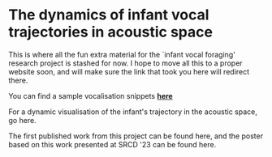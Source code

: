 # The dynamics of infant vocal trajectories in acoustic space

This is where all the fun extra material for the `infant vocal foraging' research project is stashed for now. I hope to move all this to a proper website soon, and will make sure the link that took you here will redirect there. 

You can find a sample vocalisation snippets **[here](https://Ritwikavps.github.io/infant-vocal-foraging-extras.github.io/sample-vocalisations)**

For a dynamic visualisation of the infant's trajectory in the acoustic space, go here. 

The first published work from this project can be found here, and the poster based on this work presented at SRCD '23 can be found here. 
